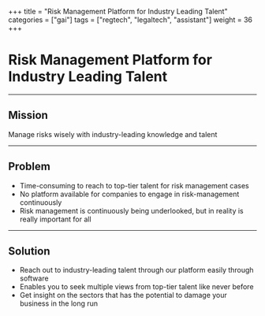 +++
title = "Risk Management Platform for Industry Leading Talent"
categories = ["gai"]
tags = ["regtech", "legaltech", "assistant"]
weight = 36
+++

# Risk Management Platform for Industry Leading Talent

---

## Mission

Manage risks wisely with industry-leading knowledge and talent

---

## Problem

- Time-consuming to reach to top-tier talent for risk management cases
- No platform available for companies to engage in risk-management continuously
- Risk management is continuously being underlooked, but in reality is really important for all

---

## Solution

- Reach out to industry-leading talent through our platform easily through software
- Enables you to seek multiple views from top-tier talent like never before
- Get insight on the sectors that has the potential to damage your business in the long run
